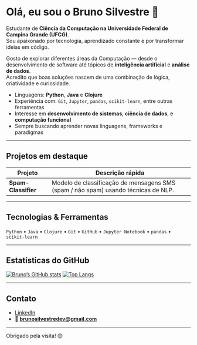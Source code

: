 # Olá, eu sou o Bruno Silvestre 👋

Estudante de **Ciência da Computação na Universidade Federal de Campina Grande (UFCG)**.  
Sou apaixonado por tecnologia, aprendizado constante e por transformar ideias em código.

Gosto de explorar diferentes áreas da Computação — desde o desenvolvimento de software até tópicos de **inteligência artificial** e **análise de dados**.  
Acredito que boas soluções nascem de uma combinação de lógica, criatividade e curiosidade.

- Linguagens: **Python**, **Java** e **Clojure**  
- Experiência com: `Git`, `Jupyter`, `pandas`, `scikit-learn`, entre outras ferramentas  
- Interesse em **desenvolvimento de sistemas**, **ciência de dados**, e **computação funcional**  
- Sempre buscando aprender novas linguagens, frameworks e paradigmas

---

## Projetos em destaque

| Projeto | Descrição rápida |
|---|---|
| **Spam-Classifier** | Modelo de classificação de mensagens SMS (spam / não spam) usando técnicas de NLP. |

---

## Tecnologias & Ferramentas

`Python` • `Java` • `Clojure` • `Git` • `GitHub` • `Jupyter Notebook` • `pandas` • `scikit-learn`

---

## Estatísticas do GitHub

[![Bruno’s GitHub stats](https://github-readme-stats.vercel.app/api?username=brunosilvestree&show_icons=true&theme=radical)](https://github.com/brunosilvestree)
[![Top Langs](https://github-readme-stats.vercel.app/api/top-langs/?username=brunosilvestree&layout=compact&theme=radical)](https://github.com/brunosilvestree)

---

## Contato

- [LinkedIn](https://www.linkedin.com/in/bruno-silvestre-112677375)  
- 📧 **brunosilvestredev@gmail.com**

---

Obrigado pela visita! 😊  
